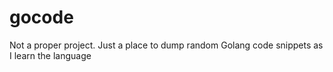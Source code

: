# gocode
Not a proper project. Just a place to dump random Golang code snippets as I learn the language
